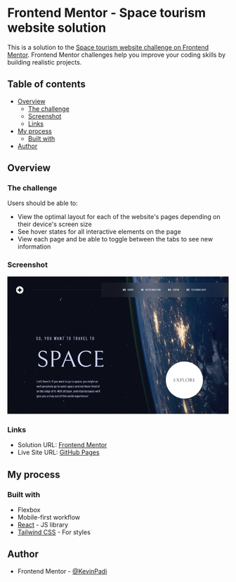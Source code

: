 # Frontend Mentor - Space tourism website solution

This is a solution to the [Space tourism website challenge on Frontend Mentor](https://www.frontendmentor.io/challenges/space-tourism-multipage-website-gRWj1URZ3). Frontend Mentor challenges help you improve your coding skills by building realistic projects. 

## Table of contents

- [Overview](#overview)
  - [The challenge](#the-challenge)
  - [Screenshot](#screenshot)
  - [Links](#links)
- [My process](#my-process)
  - [Built with](#built-with)
- [Author](#author)


## Overview

### The challenge

Users should be able to:

- View the optimal layout for each of the website's pages depending on their device's screen size
- See hover states for all interactive elements on the page
- View each page and be able to toggle between the tabs to see new information

### Screenshot

![](./src/assets/screenShot.png)

### Links

- Solution URL: [Frontend Mentor](https://www.frontendmentor.io/solutions/space-tourism-solution-with-react-and-tailwind-css-8tpTktczPD)
- Live Site URL: [GitHub Pages](https://kevinpadi.github.io/space-tourism-website/)

## My process

### Built with

- Flexbox
- Mobile-first workflow
- [React](https://reactjs.org/) - JS library
- [Tailwind CSS](https://tailwindcss.com) - For styles

## Author

- Frontend Mentor - [@KevinPadi](https://www.frontendmentor.io/profile/KevinPadi)